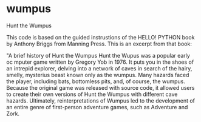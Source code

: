 # wumpus
Hunt the Wumpus

This code is based on the guided instrustions of the HELLO! PYTHON book by Anthony Briggs from Manning Press.  This is an
excerpt from that book:

"A brief history of Hunt the Wumpus
Hunt the Wupus was a popular early oc mputer game written by Gregory Yob in 1976.  It puts you in the shoes of an intrepid
explorer, delving into a network of caves in search of the hairy, smelly, mysterius beast known only as the wumpus.  Many
hazards faced the player, including bats, bottomless pits, and, of course, the wumpus.  Because the original game was 
released with source code, it allowed users to create their own versions of Hunt the Wumpus with different cave hazards.
Ultimately, reinterpretations of Wumpus led to the development of an entire genre of first-person adventure games, such as
Adventure and Zork.
